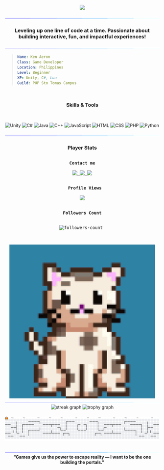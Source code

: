 <p align="center">
    <img src="https://readme-typing-svg.herokuapp.com/?font=Righteous&size=35&center=true&vCenter=true&width=500&height=70&color=0191cc&duration=4000&lines=Hi+There+!+;+I'm+Ken+Aeron!+;+I'm+an+Aspiring+GameDev" />
</p>
<img src="./assets/border_separator.gif">

<h3 align="center">Leveling up one line of code at a time. Passionate about building interactive, fun, and impactful experiences!</h3>

<img src="./assets/border_separator.gif">

<br>

> ```yaml
> Name: Ken Aeron
> Class: Game Developer
> Location: Philippines
> Level: Beginner
> XP: Unity, C#, Lua
> Guild: PUP Sto Tomas Campus
> ```

<div align="center">
<br>
<h3> Skills & Tools</h3>
<br>
</div>

<!-- Skills -->
<p align="left">
  <!-- Unity Logo -->
  <img src="https://cdn.jsdelivr.net/gh/devicons/devicon/icons/unity/unity-original.svg" width="50" alt="Unity" />

  <!-- C# -->
  <img src="https://cdn.jsdelivr.net/gh/devicons/devicon/icons/csharp/csharp-original.svg" width="50" alt="C#" />

  <!-- Java -->
  <img src="https://cdn.jsdelivr.net/gh/devicons/devicon/icons/java/java-original.svg" width="50" alt="Java" />

  <!-- C++ -->
  <img src="https://cdn.jsdelivr.net/gh/devicons/devicon/icons/cplusplus/cplusplus-original.svg" width="50" alt="C++" />

  <!-- JavaScript -->
  <img src="https://cdn.jsdelivr.net/gh/devicons/devicon/icons/javascript/javascript-original.svg" width="50" alt="JavaScript" />

  <!-- HTML5 -->
  <img src="https://cdn.jsdelivr.net/gh/devicons/devicon/icons/html5/html5-original.svg" width="50" alt="HTML" />

  <!-- CSS3 -->
  <img src="https://cdn.jsdelivr.net/gh/devicons/devicon/icons/css3/css3-original.svg" width="50" alt="CSS" />

  <!-- PHP -->
  <img src="https://cdn.jsdelivr.net/gh/devicons/devicon/icons/php/php-original.svg" width="50" alt="PHP" />

  <!-- Python -->
  <img src="https://cdn.jsdelivr.net/gh/devicons/devicon/icons/python/python-original.svg" width="50" alt="Python" />
</p>

<img src="./assets/border_separator.gif">

<div align="center">
  <h3>Player Stats</h3>
  <kbd>
     <div align="center">
         <p>
       <br>
         <strong>Contact me</strong>
       <br>
       <br>
          <!-- Socials -->
         <a href="mailto:ken.aeron.milorin@gmail.com">
            <img src="https://skillicons.dev/icons?i=gmail"  width="auto" height="auto"/>
          </a>
           <a href="https://github.com/KARMken">
            <img src="https://skillicons.dev/icons?i=github"  width="auto" height="auto"/>
          </a>
          <a href="https://www.facebook.com/mama.momo1234567890">
            <img src="https://img.icons8.com/color/48/facebook-new.png"  width="auto" height="auto"/>
          </a>
         </p>
     </div>
   </kbd>
  <kbd>
     <div align="center">
         <p>
       <br> 
         <strong>Profile Views</strong>
       <br>
       <br>
           <img src="https://profile-counter.glitch.me/karmken/count.svg" width="350px" />
         </p>
     </div>
   </kbd>
   <kbd>
     <div align="center">
         <p>
       <br>
         <strong>Followers Count</strong>
       <br>
       <br>
       <br>
          <img src="https://img.shields.io/github/followers/karmken?label=Followers&style=social" alt="followers-count" width="150px"> 
       <br>
       <br>
         </p>
     </div>
  </kbd>
</div>
<div align="center">
<br>
<img src="./assets/cat1.gif" height="500">
</div>
<img src="./assets/border_separator.gif">

<div align="center">
  <img src="https://streak-stats.demolab.com?user=karmken&locale=en&mode=daily&theme=dracula&hide_border=false&border_radius=5&order=3" height="150" alt="streak graph"  />
  <img src="https://github-profile-trophy.vercel.app?username=karmken&theme=dracula&column=-1&row=1&margin-w=8&margin-h=8&no-bg=false&no-frame=false&order=4" height="150" alt="trophy graph"  />
</div>

###

<picture>
  <source media="(prefers-color-scheme: dark)" srcset="https://raw.githubusercontent.com/karmken/karmken/output/pacman-contribution-graph-dark.svg">
  <source media="(prefers-color-scheme: light)" srcset="https://raw.githubusercontent.com/karmken/karmken/output/pacman-contribution-graph.svg">
  <img alt="pacman contribution graph" src="https://raw.githubusercontent.com/karmken/karmken/output/pacman-contribution-graph.svg">
</picture>

###


<img src="./assets/border_separator.gif">

<br>
<div align="center">
<strong>“Games give us the power to escape reality — I want to be the one building the portals.”</strong>
</div>
